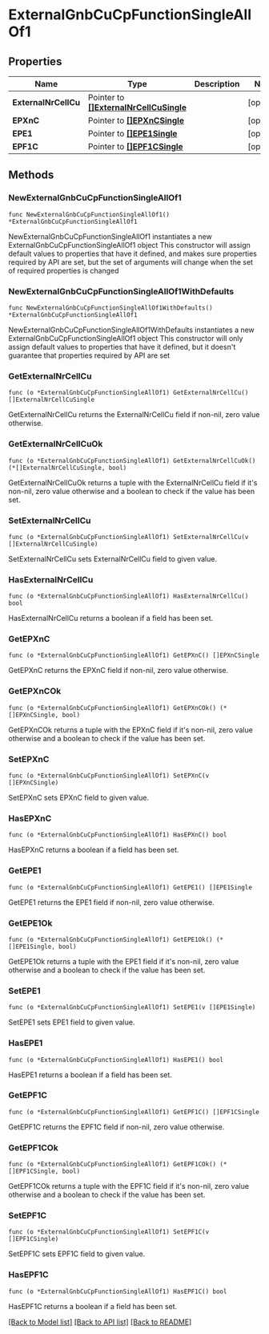 # ExternalGnbCuCpFunctionSingleAllOf1

## Properties

Name | Type | Description | Notes
------------ | ------------- | ------------- | -------------
**ExternalNrCellCu** | Pointer to [**[]ExternalNrCellCuSingle**](ExternalNrCellCuSingle.md) |  | [optional] 
**EPXnC** | Pointer to [**[]EPXnCSingle**](EPXnCSingle.md) |  | [optional] 
**EPE1** | Pointer to [**[]EPE1Single**](EPE1Single.md) |  | [optional] 
**EPF1C** | Pointer to [**[]EPF1CSingle**](EPF1CSingle.md) |  | [optional] 

## Methods

### NewExternalGnbCuCpFunctionSingleAllOf1

`func NewExternalGnbCuCpFunctionSingleAllOf1() *ExternalGnbCuCpFunctionSingleAllOf1`

NewExternalGnbCuCpFunctionSingleAllOf1 instantiates a new ExternalGnbCuCpFunctionSingleAllOf1 object
This constructor will assign default values to properties that have it defined,
and makes sure properties required by API are set, but the set of arguments
will change when the set of required properties is changed

### NewExternalGnbCuCpFunctionSingleAllOf1WithDefaults

`func NewExternalGnbCuCpFunctionSingleAllOf1WithDefaults() *ExternalGnbCuCpFunctionSingleAllOf1`

NewExternalGnbCuCpFunctionSingleAllOf1WithDefaults instantiates a new ExternalGnbCuCpFunctionSingleAllOf1 object
This constructor will only assign default values to properties that have it defined,
but it doesn't guarantee that properties required by API are set

### GetExternalNrCellCu

`func (o *ExternalGnbCuCpFunctionSingleAllOf1) GetExternalNrCellCu() []ExternalNrCellCuSingle`

GetExternalNrCellCu returns the ExternalNrCellCu field if non-nil, zero value otherwise.

### GetExternalNrCellCuOk

`func (o *ExternalGnbCuCpFunctionSingleAllOf1) GetExternalNrCellCuOk() (*[]ExternalNrCellCuSingle, bool)`

GetExternalNrCellCuOk returns a tuple with the ExternalNrCellCu field if it's non-nil, zero value otherwise
and a boolean to check if the value has been set.

### SetExternalNrCellCu

`func (o *ExternalGnbCuCpFunctionSingleAllOf1) SetExternalNrCellCu(v []ExternalNrCellCuSingle)`

SetExternalNrCellCu sets ExternalNrCellCu field to given value.

### HasExternalNrCellCu

`func (o *ExternalGnbCuCpFunctionSingleAllOf1) HasExternalNrCellCu() bool`

HasExternalNrCellCu returns a boolean if a field has been set.

### GetEPXnC

`func (o *ExternalGnbCuCpFunctionSingleAllOf1) GetEPXnC() []EPXnCSingle`

GetEPXnC returns the EPXnC field if non-nil, zero value otherwise.

### GetEPXnCOk

`func (o *ExternalGnbCuCpFunctionSingleAllOf1) GetEPXnCOk() (*[]EPXnCSingle, bool)`

GetEPXnCOk returns a tuple with the EPXnC field if it's non-nil, zero value otherwise
and a boolean to check if the value has been set.

### SetEPXnC

`func (o *ExternalGnbCuCpFunctionSingleAllOf1) SetEPXnC(v []EPXnCSingle)`

SetEPXnC sets EPXnC field to given value.

### HasEPXnC

`func (o *ExternalGnbCuCpFunctionSingleAllOf1) HasEPXnC() bool`

HasEPXnC returns a boolean if a field has been set.

### GetEPE1

`func (o *ExternalGnbCuCpFunctionSingleAllOf1) GetEPE1() []EPE1Single`

GetEPE1 returns the EPE1 field if non-nil, zero value otherwise.

### GetEPE1Ok

`func (o *ExternalGnbCuCpFunctionSingleAllOf1) GetEPE1Ok() (*[]EPE1Single, bool)`

GetEPE1Ok returns a tuple with the EPE1 field if it's non-nil, zero value otherwise
and a boolean to check if the value has been set.

### SetEPE1

`func (o *ExternalGnbCuCpFunctionSingleAllOf1) SetEPE1(v []EPE1Single)`

SetEPE1 sets EPE1 field to given value.

### HasEPE1

`func (o *ExternalGnbCuCpFunctionSingleAllOf1) HasEPE1() bool`

HasEPE1 returns a boolean if a field has been set.

### GetEPF1C

`func (o *ExternalGnbCuCpFunctionSingleAllOf1) GetEPF1C() []EPF1CSingle`

GetEPF1C returns the EPF1C field if non-nil, zero value otherwise.

### GetEPF1COk

`func (o *ExternalGnbCuCpFunctionSingleAllOf1) GetEPF1COk() (*[]EPF1CSingle, bool)`

GetEPF1COk returns a tuple with the EPF1C field if it's non-nil, zero value otherwise
and a boolean to check if the value has been set.

### SetEPF1C

`func (o *ExternalGnbCuCpFunctionSingleAllOf1) SetEPF1C(v []EPF1CSingle)`

SetEPF1C sets EPF1C field to given value.

### HasEPF1C

`func (o *ExternalGnbCuCpFunctionSingleAllOf1) HasEPF1C() bool`

HasEPF1C returns a boolean if a field has been set.


[[Back to Model list]](../README.md#documentation-for-models) [[Back to API list]](../README.md#documentation-for-api-endpoints) [[Back to README]](../README.md)


